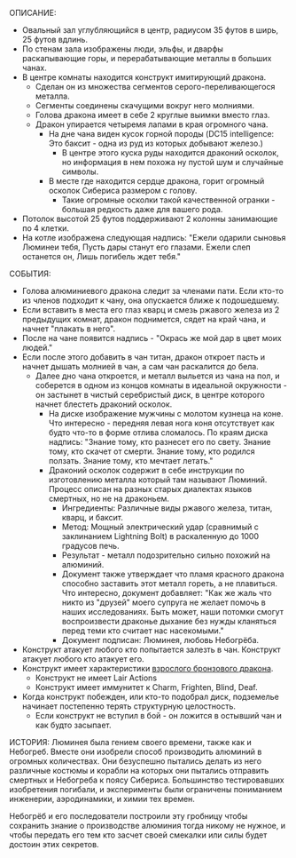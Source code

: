 ОПИСАНИЕ:
- Овальный зал углубляющийся в центр, радиусом 35 футов в ширь, 25 футов вдлинь.
- По стенам зала изображены люди, эльфы, и дварфы раскапывающие горы, и перерабатывающие металлы в больших чанах.
- В центре комнаты находится конструкт имитирующий дракона. 
	- Сделан он из множества сегментов серого-переливающегося металла.
	- Сегменты соединены скачущими вокруг него молниями.
	- Голова дракона имеет в себе 2 круглые выимки вместо глаз.
	- Дракон упирается четыремя лапами в края огромного чана.
		- На дне чана виден кусок горной породы (DC15 intelligence: Это баксит - одна из руд из которых добывают железо.)
			- В центре этого куска руды находится драконий осколок, но информация в нем похожа ну пустой шум и случайные символы.
		- В месте где находится сердце дракона, горит огромный осколок Сибериса размером с голову.
			- Такие огромные осколки такой качественной огранки - большая редкость даже для вашего рода.
- Потолок высотой 25 футов поддерживают 2 колонны занимающие по 4 клетки.
- На котле изображена следующая надпись:
	"Ежели одарили сыновья Люминеи тебя,
	Пусть дары станут его глазами.
	Ежели слеп останется он,
	Лишь погибель ждет тебя."

СОБЫТИЯ:
- Голова алюминиевого дракона следит за членами пати. Если кто-то из членов подходит к чану, она опускается ближе к подошедшему.
- Если вставить в места его глаз кварц и смезь ржавого железа из 2 предыдущих комнат, дракон поднимется, сядет на край чана, и начнет "плакать в него".
- После на чане появится надпись - "Окрась же мой дар в цвет моих людей."
- Если после этого добавить в чан титан, дракон откроет пасть и начнет дышать молнией в чан, а сам чан раскалится до бела. 
	- Далее дно чана откроется, и металл выльется из чана на пол, и соберется в одном из концов комнаты в идеальной окружности - он застынет в чистый серебристый диск, в центре которого начнет блестеть драконий осколок.
		- На диске изображение мужчины с молотом кузнеца на коне. Что интересно - передняя левая нога коня отсутствует как будто что-то в форме отлива сломалось. По краям диска надпись: 
			"Знание тому, кто разнесет его по свету. 
			Знание тому, кто скачет от смерти. 
			Знание тому, кто родился ползать. 
			Знание тому, кто мечтает летать."
		- Драконий осколок содержит в себе инструкции по изготовлению металла который там называют Люминий. Процесс описан на разных старых диалектах языков смертных, но не на драконьем.
			- Ингредиенты: Различные виды ржавого железа, титан, кварц, и баксит.
			- Метод: Мощный электрический удар (сравнимый с заклинанием Lightning Bolt) в раскаленную до 1000 градусов печь.
			- Результат - металл подозрительно сильно похожий на алюминий.
			- Документ также утверждает что пламя красного дракона способно заставить этот металл гореть, а не плавиться. Что интересно, документ добавляет: "Как же жаль что никто из "друзей" моего супруга не желает помочь в наших исследованиях. Быть может, наши потомки смогут воспроизвести драконье дыхание без нужды кланяться перед теми кто считает нас насекомыми."
			- Документ подписан: Люминея, любовь Небогрёба.
- Конструкт атакует любого кто попытается залезть в чан. Конструкт атакует любого кто атакует его.
- Конструкт имеет характеристики [взрослого бронзового дракона](https://5e.tools/bestiary.html#adult%20bronze%20dragon_mm).
	- Конструкт не имеет Lair Actions
	- Конструкт имеет иммунитет к Charm, Frighten, Blind, Deaf.
- Когда конструкт побежден, или кто-то подобрал диск, подземелье начинает постепенно терять структурную целостность.
	- Если конструкт не вступил в бой - он ложится в остывший чан и как будто засыпает.

ИСТОРИЯ:
Люминея была гением своего времени, также как и Небогреб. Вместе они изобрели способ производить алюминий в огромных количествах. Они безуспешно пытались делать из него различные костюмы и корабли на которых они пытались отправить смертных и Небогреба к поясу Сибериса. Большинство тестировавших изобретения погибали, и эксперименты были ограничены пониманием инженерии, аэродинамики, и химии тех времен.

Небогрёб и его последователи построили эту гробницу чтобы сохранить знание о производстве алюминия тогда никому не нужное, и чтобы передать его тем кто засчет своей смекалки или силы будет достоин этих секретов.
